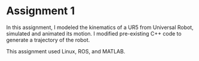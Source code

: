 # Assignment 1
In this assignment, I modeled the kinematics of a UR5 from Universal Robot, simulated and animated its motion. I modified pre-existing C++ code to generate a trajectory of the robot. 

This assignment used Linux, ROS, and MATLAB. 
